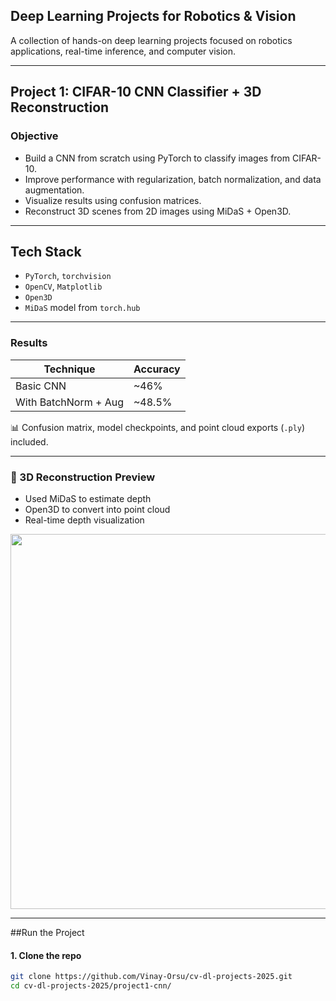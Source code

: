 ## Deep Learning Projects for Robotics & Vision

A collection of hands-on deep learning projects focused on robotics applications, real-time inference, and computer vision.

---

## Project 1: CIFAR-10 CNN Classifier + 3D Reconstruction

### Objective
- Build a CNN from scratch using PyTorch to classify images from CIFAR-10.
- Improve performance with regularization, batch normalization, and data augmentation.
- Visualize results using confusion matrices.
- Reconstruct 3D scenes from 2D images using MiDaS + Open3D.

---

## Tech Stack
- `PyTorch`, `torchvision`
- `OpenCV`, `Matplotlib`
- `Open3D`
- `MiDaS` model from `torch.hub`

---

### Results

| Technique | Accuracy |
|----------|----------|
| Basic CNN | ~46% |
| With BatchNorm + Aug | ~48.5% |

📊 Confusion matrix, model checkpoints, and point cloud exports (`.ply`) included.

---

### 📸 3D Reconstruction Preview

- Used MiDaS to estimate depth
- Open3D to convert into point cloud
- Real-time depth visualization

<img src="images/3d-reconstruction-elephant.png" width="600"/>

---

##Run the Project

#### 1. Clone the repo
```bash
git clone https://github.com/Vinay-Orsu/cv-dl-projects-2025.git
cd cv-dl-projects-2025/project1-cnn/
